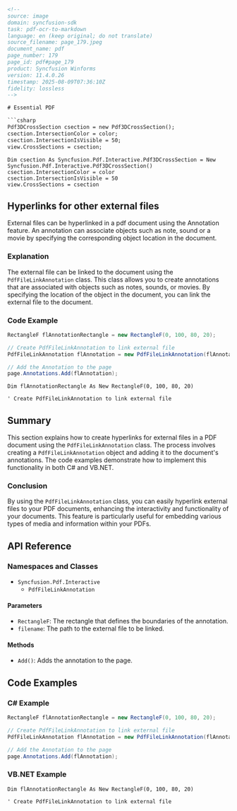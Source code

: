 ```html
<!--
source: image
domain: syncfusion-sdk
task: pdf-ocr-to-markdown
language: en (keep original; do not translate)
source_filename: page_179.jpeg
document_name: pdf
page_number: 179
page_id: pdf#page_179
product: Syncfusion Winforms
version: 11.4.0.26
timestamp: 2025-08-09T07:36:10Z
fidelity: lossless
-->

# Essential PDF

```csharp
Pdf3DCrossSection csection = new Pdf3DCrossSection();
csection.IntersectionColor = color;
csection.IntersectionIsVisible = 50;
view.CrossSections = csection;
```

```vb.net
Dim csection As Syncfusion.Pdf.Interactive.Pdf3DCrossSection = New Syncfusion.Pdf.Interactive.Pdf3DCrossSection()
csection.IntersectionColor = color
csection.IntersectionIsVisible = 50
view.CrossSections = csection
```

## Hyperlinks for other external files

External files can be hyperlinked in a pdf document using the Annotation feature. An annotation can associate objects such as note, sound or a movie by specifying the corresponding object location in the document.

### Explanation

The external file can be linked to the document using the `PdfFileLinkAnnotation` class. This class allows you to create annotations that are associated with objects such as notes, sounds, or movies. By specifying the location of the object in the document, you can link the external file to the document.

### Code Example

```csharp
RectangleF flAnnotationRectangle = new RectangleF(0, 100, 80, 20);

// Create PdfFileLinkAnnotation to link external file
PdfFileLinkAnnotation flAnnotation = new PdfFileLinkAnnotation(flAnnotationRectangle, filename);

// Add the Annotation to the page
page.Annotations.Add(flAnnotation);
```

```vb.net
Dim flAnnotationRectangle As New RectangleF(0, 100, 80, 20)

' Create PdfFileLinkAnnotation to link external file
```

## Summary

This section explains how to create hyperlinks for external files in a PDF document using the `PdfFileLinkAnnotation` class. The process involves creating a `PdfFileLinkAnnotation` object and adding it to the document's annotations. The code examples demonstrate how to implement this functionality in both C# and VB.NET.

### Conclusion

By using the `PdfFileLinkAnnotation` class, you can easily hyperlink external files to your PDF documents, enhancing the interactivity and functionality of your documents. This feature is particularly useful for embedding various types of media and information within your PDFs.

## API Reference

### Namespaces and Classes
- `Syncfusion.Pdf.Interactive`
  - `PdfFileLinkAnnotation`

#### Parameters
- `RectangleF`: The rectangle that defines the boundaries of the annotation.
- `filename`: The path to the external file to be linked.

#### Methods
- `Add()`: Adds the annotation to the page.

## Code Examples

### C# Example

```csharp
RectangleF flAnnotationRectangle = new RectangleF(0, 100, 80, 20);

// Create PdfFileLinkAnnotation to link external file
PdfFileLinkAnnotation flAnnotation = new PdfFileLinkAnnotation(flAnnotationRectangle, filename);

// Add the Annotation to the page
page.Annotations.Add(flAnnotation);
```

### VB.NET Example

```vb.net
Dim flAnnotationRectangle As New RectangleF(0, 100, 80, 20)

' Create PdfFileLinkAnnotation to link external file

```

<!-- tags: [Essential PDF, Annotation, External File Link, PdfFileLinkAnnotation, Syncfusion Winforms, version: 11.4.0.26] keywords: [external files, hyperlink, annotation, PdfFileLinkAnnotation, document linking, interactivity] -->
```
